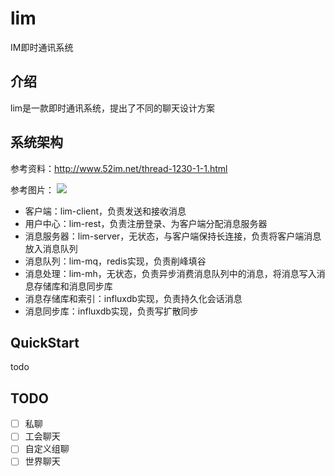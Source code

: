 # lim
IM即时通讯系统

## 介绍
lim是一款即时通讯系统，提出了不同的聊天设计方案

## 系统架构
参考资料：http://www.52im.net/thread-1230-1-1.html  

参考图片：
![](http://www.52im.net/data/attachment/forum/201904/30/125435sjtx5taw9atxw5wh.jpg)

- 客户端：lim-client，负责发送和接收消息
- 用户中心：lim-rest，负责注册登录、为客户端分配消息服务器
- 消息服务器：lim-server，无状态，与客户端保持长连接，负责将客户端消息放入消息队列
- 消息队列：lim-mq，redis实现，负责削峰填谷
- 消息处理：lim-mh，无状态，负责异步消费消息队列中的消息，将消息写入消息存储库和消息同步库
- 消息存储库和索引：influxdb实现，负责持久化会话消息
- 消息同步库：influxdb实现，负责写扩散同步

## QuickStart
todo

## TODO
* [ ] 私聊
* [ ] 工会聊天
* [ ] 自定义组聊
* [ ] 世界聊天
